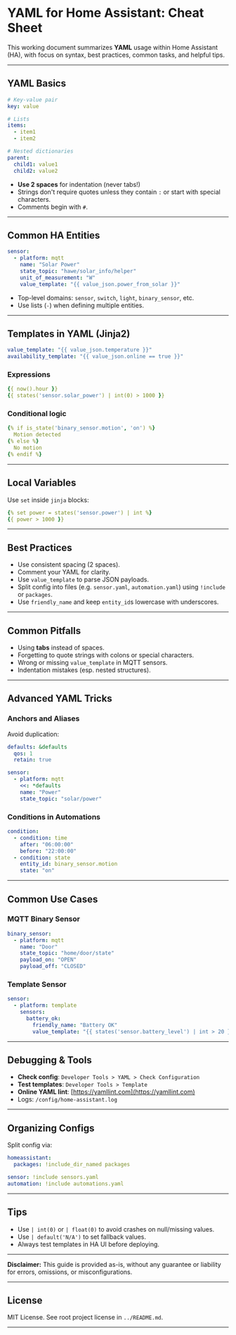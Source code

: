 # YAML for Home Assistant: Cheat Sheet

This working document summarizes **YAML** usage within Home Assistant (HA), with focus on syntax, best practices, common tasks, and helpful tips.

---

## YAML Basics

```yaml
# Key-value pair
key: value

# Lists
items:
  - item1
  - item2

# Nested dictionaries
parent:
  child1: value1
  child2: value2
```

- **Use 2 spaces** for indentation (never tabs!)
- Strings don't require quotes unless they contain `:` or start with special characters.
- Comments begin with `#`.

---

## Common HA Entities

```yaml
sensor:
  - platform: mqtt
    name: "Solar Power"
    state_topic: "hawe/solar_info/helper"
    unit_of_measurement: "W"
    value_template: "{{ value_json.power_from_solar }}"
```

- Top-level domains: `sensor`, `switch`, `light`, `binary_sensor`, etc.
- Use lists (`-`) when defining multiple entities.

---

## Templates in YAML (Jinja2)

```yaml
value_template: "{{ value_json.temperature }}"
availability_template: "{{ value_json.online == true }}"
```

### Expressions
```yaml
{{ now().hour }}
{{ states('sensor.solar_power') | int(0) > 1000 }}
```

### Conditional logic
```yaml
{% if is_state('binary_sensor.motion', 'on') %}
  Motion detected
{% else %}
  No motion
{% endif %}
```

---

## Local Variables

Use `set` inside `jinja` blocks:
```yaml
{% set power = states('sensor.power') | int %}
{{ power > 1000 }}
```

---

## Best Practices

- Use consistent spacing (2 spaces).
- Comment your YAML for clarity.
- Use `value_template` to parse JSON payloads.
- Split config into files (e.g. `sensor.yaml`, `automation.yaml`) using `!include` or `packages`.
- Use `friendly_name` and keep `entity_id`s lowercase with underscores.

---

## Common Pitfalls

- Using **tabs** instead of spaces.
- Forgetting to quote strings with colons or special characters.
- Wrong or missing `value_template` in MQTT sensors.
- Indentation mistakes (esp. nested structures).

---

## Advanced YAML Tricks

### Anchors and Aliases
Avoid duplication:
```yaml
defaults: &defaults
  qos: 1
  retain: true

sensor:
  - platform: mqtt
    <<: *defaults
    name: "Power"
    state_topic: "solar/power"
```

### Conditions in Automations
```yaml
condition:
  - condition: time
    after: "06:00:00"
    before: "22:00:00"
  - condition: state
    entity_id: binary_sensor.motion
    state: "on"
```

---

## Common Use Cases

### MQTT Binary Sensor
```yaml
binary_sensor:
  - platform: mqtt
    name: "Door"
    state_topic: "home/door/state"
    payload_on: "OPEN"
    payload_off: "CLOSED"
```

### Template Sensor
```yaml
sensor:
  - platform: template
    sensors:
      battery_ok:
        friendly_name: "Battery OK"
        value_template: "{{ states('sensor.battery_level') | int > 20 }}"
```

---

## Debugging & Tools

- **Check config**: `Developer Tools > YAML > Check Configuration`
- **Test templates**: `Developer Tools > Template`
- **Online YAML lint**: [https://yamllint.com](https://yamllint.com)
- Logs: `/config/home-assistant.log`

---

## Organizing Configs

Split config via:
```yaml
homeassistant:
  packages: !include_dir_named packages

sensor: !include sensors.yaml
automation: !include automations.yaml
```

---

## Tips

- Use `| int(0)` or `| float(0)` to avoid crashes on null/missing values.
- Use `| default('N/A')` to set fallback values.
- Always test templates in HA UI before deploying.

---

**Disclaimer:** This guide is provided as-is, without any guarantee or liability for errors, omissions, or misconfigurations.

---

## License

MIT License. See root project license in `../README.md`.

---

